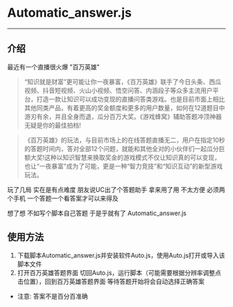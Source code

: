 # Automatic_answer.js
---
## 介绍
  最近有一个直播很火爆 "百万英雄"  
  > “知识就是财富”更可能让你一夜暴富，《百万英雄》联手了今日头条、西瓜视频、抖音短视频、火山小视频、悟空问答、内涵段子等众多主流用户平台，打造一款让知识可以成功变现的直播问答类游戏。也是目前市面上相比其他同类产品，有着更高的奖金额度和更多的用户数量，如何在12道题目中游刃有余，并且全身而退，瓜分百万大奖。《游戏蜂窝》辅助答题冲顶神器无疑是你的最佳拍档!

> 《百万英雄》的玩法，与目前市场上的在线答题直播无二，用户在指定10秒的答题时间内，答对全部12个问题，就能和其他全对的小伙伴们一起瓜分巨额大奖!这种以知识智慧来换取奖金的游戏模式不仅让知识真的可以变现，也让“一夜暴富”成为了可能，更是一种“智力竞技”和“知识互动”的新型游戏玩法。

玩了几局 实在是有点难度 朋友说UC出了个答题助手 拿来用了用 不太方便 必须两个手机 一个答题一个看答案才可以来得及

想了想 不如写个脚本自己答题 于是乎就有了 Automatic_answer.js

## 使用方法
1. 下载脚本Automatic_answer.js并安装软件Auto.js，使用Auto.js打开或导入该脚本文件
2. 打开百万英雄答题界面 切回Auto.js，运行脚本（可能需要根据分辨率调整点击位置），回到百万英雄答题界面 等待答题开始将会自动选择正确答案
* 注意: 答案不是百分百准确
